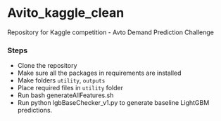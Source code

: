 # Avito_kaggle_clean
Repository for Kaggle competition - Avto Demand Prediction Challenge

### Steps
* Clone the repository
* Make sure all the packages in requirements are installed
* Make folders `utility`, `outputs`
* Place required files in `utility` folder
* Run bash generateAllFeatures.sh
* Run python lgbBaseChecker_v1.py to generate baseline LightGBM predictions.
